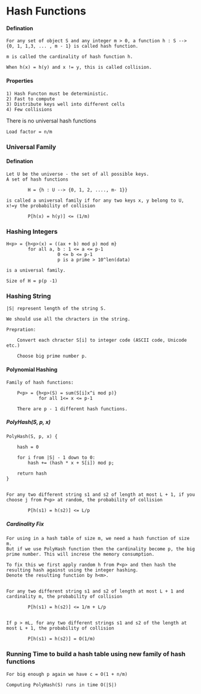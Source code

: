 # Hash Functions

#### Defination
	For any set of object S and any integer m > 0, a function h : S --> {0, 1, 1,3, ... , m - 1} is called hash function.

	m is called the cardinality of hash function h.

	When h(x) = h(y) and x != y, this is called collision.

#### Properties

	1) Hash Functon must be deterministic.
	2) Fast to compute
	3) Distribute keys well into different cells
	4) Few collisions

There is no universal hash functions

`Load factor = n/m`

### Universal Family

#### Defination

	Let U be the universe - the set of all possible keys.
	A set of hash functions

			H = {h : U --> {0, 1, 2, ...., m- 1}}

	is called a universal family if for any two keys x, y belong to U, x!=y the probability of collision

			P[h(x) = h(y)] <= (1/m)

### Hashing Integers

	H<p> = {h<p>(x) = ((ax + b) mod p) mod m}
			for all a, b : 1 <= a <= p-1
				       0 <= b <= p-1
				       p is a prime > 10^len(data)

	is a universal family.

	Size of H = p(p -1)

### Hashing String

	|S| represent length of the string S.

	We should use all the chracters in the string.

	Prepration:

		Convert each chracter S[i] to integer code (ASCII code, Unicode etc.)

		Choose big prime number p.

#### Polynomial Hashing

	Family of hash functions:

		P<p> = {h<p>(S) = sum(S[i]x^i mod p)}
				for all 1<= x <= p-1

		There are p - 1 different hash functions.

##### PolyHash(S, p, x)

	PolyHash(S, p, x) {

		hash = 0

		for i from |S| - 1 down to 0:
			hash += (hash * x + S[i]) mod p;

		return hash
	}

~~~

For any two different string s1 and s2 of length at most L + 1, if you choose j from P<p> at random, the probability of collision

		P[h(s1) = h(s2)] <= L/p

~~~

##### Cardinality Fix

	For using in a hash table of size m, we need a hash function of size m.
	But if we use PolyHash function then the cardinality become p, the big prime number. This will increse the memory consumption.

	To fix this we first apply random h from P<p> and then hash the resulting hash against using the integer hashing. 
	Denote the resulting function by h<m>.

~~~

For any two different string s1 and s2 of length at most L + 1 and cardinality m, the probability of collision

		P[h(s1) = h(s2)] <= 1/m + L/p

~~~

~~~

If p > mL, for any two different strings s1 and s2 of the length at most L + 1, the probability of collision

		P[h(s1) = h(s2)] = O(1/m)

~~~

### Running Time to build a hash table using new family of hash functions

	For big enough p again we have c = O(1 + n/m)

	Computing PolyHash(S) runs in time O(|S|)
